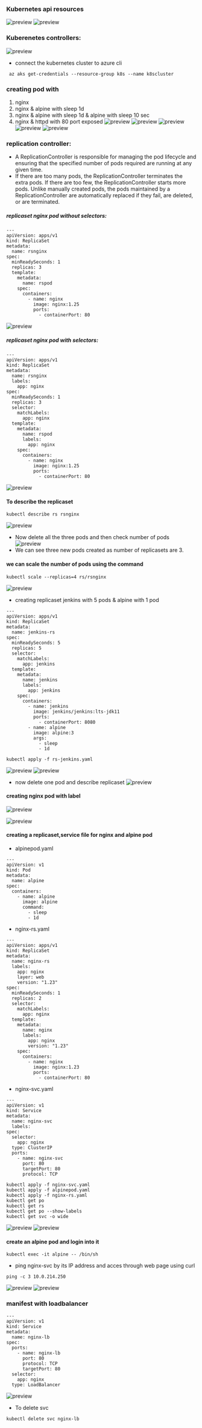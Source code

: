 ### Kubernetes api resources
![preview](./Images/api-resources1.png)
![preview](./Images/api-resources2.png)
### Kuberenetes controllers:
![preview](./Images/k8scontrollers.png)
* connect the kubernetes cluster to azure cli
```
 az aks get-credentials --resource-group k8s --name k8scluster
```
### creating pod with
1. nginx
2. nginx & alpine with sleep 1d
3. nginx & alpine with sleep 1d & alpine with sleep 10 sec
4. nginx & httpd with 80 port exposed
![preview](./Images/k8s13.png)
![preview](./Images/k8s14.png)
![preview](./Images/k8s15.png)
![preview](./Images/k8s16.png)
![preview](./Images/k8s17.png)
### replication controller:
* A ReplicationController is responsible for managing the pod lifecycle and ensuring that the specified number of pods required are running at any given time. 
* If there are too many pods, the ReplicationController terminates the extra pods. If there are too few, the ReplicationController starts more pods. Unlike manually created pods, the pods maintained by a ReplicationController are automatically replaced if they fail, are deleted, or are terminated.
##### replicaset nginx pod without selectors:
```
---
apiVersion: apps/v1
kind: ReplicaSet
metadata:
  name: rsnginx
spec:
  minReadySeconds: 1
  replicas: 3
  template:
    metadata:
      name: rspod
    spec:  
      containers:
        - name: nginx
          image: nginx:1.25
          ports:
            - containerPort: 80
```            
![preview](./Images/k8s18.png)
##### replicaset nginx pod with selectors:
```
---
apiVersion: apps/v1
kind: ReplicaSet
metadata:
  name: rsnginx
  labels:
    app: nginx
spec:
  minReadySeconds: 1
  replicas: 3
  selector:
    matchLabels:
      app: nginx
  template:
    metadata:
      name: rspod
      labels:
        app: nginx
    spec:  
      containers:
        - name: nginx
          image: nginx:1.25
          ports:
            - containerPort: 80
```
![preview](./Images/k8s21.png)
#### To describe the replicaset
```
kubectl describe rs rsnginx
```
![preview](./Images/k8s22.png)
* Now delete all the three pods and then check number of pods
![preview](./Images/k8s23.png)
* We can see three new pods created as number of replicasets are 3.
#### we can scale the number of pods using the command
```
kubectl scale --replicas=4 rs/rsnginx
```  
![preview](./Images/k8s24.png)
* creating replicaset jenkins with 5 pods & alpine with 1 pod
```
---
apiVersion: apps/v1
kind: ReplicaSet
metadata:
  name: jenkins-rs
spec:
  minReadySeconds: 5
  replicas: 5
  selector:
    matchLabels:
      app: jenkins
  template:
    metadata:
      name: jenkins
      labels:
        app: jenkins
    spec:
      containers:
        - name: jenkins
          image: jenkins/jenkins:lts-jdk11
          ports:
            - containerPort: 8080
        - name: alpine
          image: alpine:3
          args:
            - sleep
            - 1d
```
```
kubectl apply -f rs-jenkins.yaml
```
![preview](./Images/k8s26.png)
![preview](./Images/k8s27.png)
* now delete one pod and describe replicaset
![preview](./Images/k8s28.png)

#### creating nginx pod with label
![preview](./Images/k8s29.png)

![preview](./Images/k8s30.png)

#### creating a replicaset,service file for nginx and alpine pod
* alpinepod.yaml
```
---
apiVersion: v1
kind: Pod
metadata:
  name: alpine
spec:
  containers:
    - name: alpine
      image: alpine
      command:
        - sleep
        - 1d
```
* nginx-rs.yaml
```
---
apiVersion: apps/v1
kind: ReplicaSet
metadata:
  name: nginx-rs
  labels:
    app: nginx
    layer: web
    version: "1.23"
spec:
  minReadySeconds: 1
  replicas: 2
  selector:
    matchLabels:
      app: nginx
  template:
    metadata:
      name: nginx
      labels:
        app: nginx
        version: "1.23"
    spec:
      containers:
        - name: nginx
          image: nginx:1.23
          ports:
            - containerPort: 80
```
* nginx-svc.yaml
```
---
apiVersion: v1
kind: Service
metadata:
  name: nginx-svc
  labels: 
spec:
  selector:
    app: nginx
  type: ClusterIP
  ports:
    - name: nginx-svc
      port: 80
      targetPort: 80
      protocol: TCP
```
```
kubectl apply -f nginx-svc.yaml
kubectl apply -f alpinepod.yaml
kubectl apply -f nginx-rs.yaml
kubectl get po
kubectl get rs
kubectl get po --show-labels
kubectl get svc -o wide
```
![preview](./Images/k8s31.png)
![preview](./Images/k8s32.png)
#### create an alpine pod and login into it
```
kubectl exec -it alpine -- /bin/sh
```
* ping nginx-svc by its IP address and acces through web page using curl
```
ping -c 3 10.0.214.250
```
![preview](./Images/k8s33.png)
![preview](./Images/k8s34.png)
### manifest with loadbalancer
```
---
apiVersion: v1
kind: Service
metadata:
  name: nginx-lb
spec:
  ports:
    - name: nginx-lb
      port: 80
      protocol: TCP
      targetPort: 80
  selector:
    app: nginx
  type: LoadBalancer
```
![preview](./Images/k8s35.png)
* To delete svc
```
kubectl delete svc nginx-lb
```
